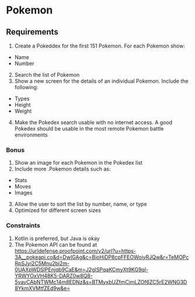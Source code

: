 # Pokemon

## Requirements
1. Create a Pokeddex for the first 151 Pokemon. For each Pokemon show:
- Name
- Number
2. Search the list of Pokemon
3. Show a new screen for the details of an individual Pokemon. Include the following:
- Types
- Height
- Weight
4. Make the Pokedex search usable with no internet access. A good Pokedex should be usable in the most remote Pokemon battle environments

### Bonus
1. Show an image for each Pokemon in the Pokedex list
2. Include more .Pokemon details such as:
- Stats
- Moves
- Images
3. Allow the user to sort the list by number, name, or type
4. Optimized for different screen sizes

### Constraints
1. Kotlin is preferred, but Java is okay
2. The Pokemon API can be found at https://urldefense.proofpoint.com/v2/url?u=https-3A__pokeapi.co&d=DwIGAg&c=BioHiDP8cpFFEOWoiyRJQw&r=TeMOPcRpSJyi2C5Mnu2bi2m-0UAXpWDSlPEnjqb9CaE&m=J2gISPqaKCmyXt9KG9ql-YRWYOxVH48K5-DARZ0w8Q8-5vayCAbNTWMc14m8EDNz&s=BTMyxbUZfmCjmLZOf6ZC5rE2WNG3D8YkmXVMtfZEd9w&e= 